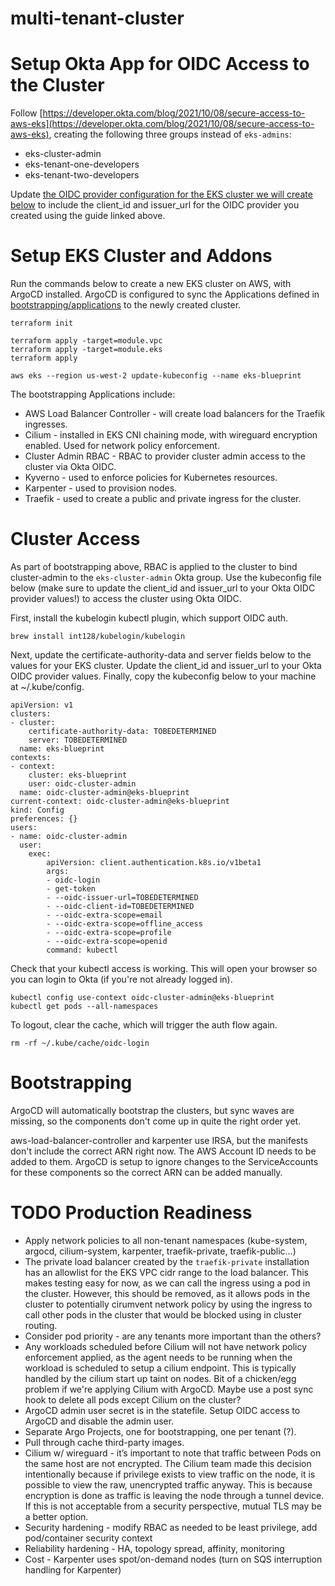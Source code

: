 # multi-tenant-cluster

# Setup Okta App for OIDC Access to the Cluster

Follow [https://developer.okta.com/blog/2021/10/08/secure-access-to-aws-eks](https://developer.okta.com/blog/2021/10/08/secure-access-to-aws-eks), creating
the following three groups instead of `eks-admins`:

- eks-cluster-admin
- eks-tenant-one-developers
- eks-tenant-two-developers

Update [the OIDC provider configuration for the EKS cluster we will create below](./terraform/variables.tf) to include the client_id and issuer_url for the OIDC provider you created using the guide linked above.

# Setup EKS Cluster and Addons

Run the commands below to create a new EKS cluster on AWS, with ArgoCD installed. ArgoCD is configured to sync the Applications defined in [bootstrapping/applications](./bootstrapping/applications) to the newly created cluster.

```
terraform init

terraform apply -target=module.vpc
terraform apply -target=module.eks
terraform apply

aws eks --region us-west-2 update-kubeconfig --name eks-blueprint
```

The bootstrapping Applications include:

- AWS Load Balancer Controller - will create load balancers for the Traefik ingresses.
- Cilium - installed in EKS CNI chaining mode, with wireguard encryption enabled. Used for network policy enforcement.
- Cluster Admin RBAC - RBAC to provider cluster admin access to the cluster via Okta OIDC.
- Kyverno - used to enforce policies for Kubernetes resources.
- Karpenter - used to provision nodes.
- Traefik - used to create a public and private ingress for the cluster.

# Cluster Access

As part of bootstrapping above, RBAC is applied to the cluster to bind cluster-admin to the `eks-cluster-admin` Okta group. Use the kubeconfig file below (make sure to update the client_id and issuer_url to your Okta OIDC provider values!) to access the cluster using Okta OIDC.

First, install the kubelogin kubectl plugin, which support OIDC auth.

```
brew install int128/kubelogin/kubelogin
```

Next, update the certificate-authority-data and server fields below to the values for your EKS cluster. Update the client_id and issuer_url to your Okta OIDC provider values. Finally, copy the kubeconfig below to your machine at ~/.kube/config.

```
apiVersion: v1
clusters:
- cluster:
    certificate-authority-data: TOBEDETERMINED
    server: TOBEDETERMINED
  name: eks-blueprint
contexts:
- context:
    cluster: eks-blueprint
    user: oidc-cluster-admin
  name: oidc-cluster-admin@eks-blueprint
current-context: oidc-cluster-admin@eks-blueprint
kind: Config
preferences: {}
users:
- name: oidc-cluster-admin      
  user:
    exec:
        apiVersion: client.authentication.k8s.io/v1beta1
        args:
        - oidc-login
        - get-token
        - --oidc-issuer-url=TOBEDETERMINED
        - --oidc-client-id=TOBEDETERMINED
        - --oidc-extra-scope=email
        - --oidc-extra-scope=offline_access
        - --oidc-extra-scope=profile
        - --oidc-extra-scope=openid
        command: kubectl
 ```       

Check that your kubectl access is working. This will open your browser so you can login to Okta (if you're not already logged in).

```
kubectl config use-context oidc-cluster-admin@eks-blueprint
kubectl get pods --all-namespaces
```

To logout, clear the cache, which will trigger the auth flow again.

```
rm -rf ~/.kube/cache/oidc-login
```

# Bootstrapping

ArgoCD will automatically bootstrap the clusters, but sync waves are missing, so the components don't come up in quite the right order yet.

aws-load-balancer-controller and karpenter use IRSA, but the manifests don't include the correct ARN right now. The AWS Account ID needs to be added to them. ArgoCD is setup to ignore changes to the ServiceAccounts for these components so the correct ARN can be added manually.

# TODO Production Readiness

- Apply network policies to all non-tenant namespaces (kube-system, argocd, cilium-system, karpenter, traefik-private, traefik-public...)
- The private load balancer created by the `traefik-private` installation has an allowlist for the EKS VPC cidr range to the load balancer. This makes testing easy for now, 
as we can call the ingress using a pod in the cluster. However, this should be removed, as it allows pods in the cluster to potentially cirumvent network policy by using the ingress to call other pods in the cluster that would be blocked using in cluster routing.
- Consider pod priority - are any tenants more important than the others?
- Any workloads scheduled before Cilium will not have network policy enforcement applied, as the agent needs to be running when the workload is scheduled to setup a cilium endpoint. This is typically handled by the cilium start up taint on nodes. Bit of a chicken/egg problem if we're applying Cilium with ArgoCD. Maybe use a post sync hook to delete all pods except Cilium on the cluster?
- ArgoCD admin user secret is in the statefile. Setup OIDC access to ArgoCD and disable the admin user.
- Separate Argo Projects, one for bootstrapping, one per tenant (?).
- Pull through cache third-party images.
- Cilium w/ wireguard - it’s important to note that traffic between Pods on the same host are not encrypted. The Cilium team made this decision intentionally because if privilege exists to view traffic on the node, it is possible to view the raw, unencrypted traffic anyway. This is because encryption is done as traffic is leaving the node
through a tunnel device. If this is not acceptable from a security perspective, mutual TLS may be a better option.
- Security hardening - modify RBAC as needed to be least privilege, add pod/container security context
- Reliability hardening - HA, topology spread, affinity, monitoring
- Cost - Karpenter uses spot/on-demand nodes (turn on SQS interruption handling for Karpenter)
